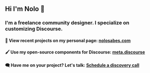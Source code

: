 ## Hi I'm Nolo 👋

### I'm a freelance community designer. I specialize on customizing  Discourse. 

#### 👀 View recent projects on my personal page: [nolosabes.com](https://nolosabes.com)

#### 🖌️ Use my open-source components for Discourse: [meta.discourse](https://meta.discourse.org/search?expanded=false&q=%23theme-component%20%40nolo%20in%3Afirst)

#### 🗨️ Have me on your project? Let's talk: [Schedule a discovery call](https://calendly.com/nolosb/call)
